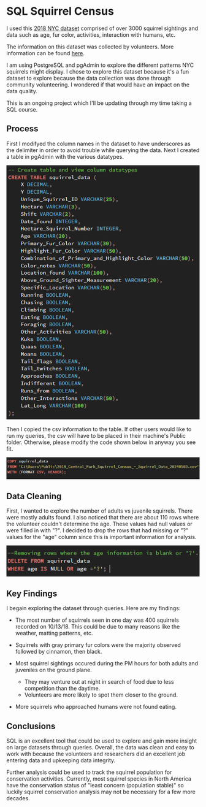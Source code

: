 # SQL Squirrel Census

I used this [2018 NYC dataset](https://data.cityofnewyork.us/Environment/2018-Central-Park-Squirrel-Census-Squirrel-Data/vfnx-vebw/about_data) comprised of over 3000 squirrel sightings and data such as age, fur color, activities, interaction with humans, etc.

The information on this dataset was collected by volunteers. More information can be found [here](https://www.thesquirrelcensus.com/).

I am using PostgreSQL and pgAdmin to explore the different patterns NYC squirrels might display. I chose to explore this dataset because it's a fun dataset to explore because the data collection was done through community volunteering. I wondered if that would have an impact on the data quality. 

This is an ongoing project which I'll be updating through my time taking a SQL course. 

## Process

First I modifyed the column names in the dataset to have underscores as the delimiter in order to avoid trouble while querying the data. Next I created a table in pgAdmin with the various datatypes.

![table](Images/table.PNG)

Then I copied the csv information to the table. If other users would like to run my queries, the csv will have to be placed in their machine's Public folder. Otherwise, please modify the code shown below in anyway you see fit.

![public](Images/public.PNG)

## Data Cleaning

First, I wanted to explore the number of adults vs juvenile squirrels. There were mostly adults found. I also noticed that there are about 110 rows where the volunteer couldn't determine the age. These values had null values or were filled in with "?". I decided to drop the rows that had missing or "?" values for the "age" column since this is important information for analysis. 

![delete](Images/delete.PNG)

## Key Findings

I begain exploring the dataset through queries. Here are my findings:

* The most number of squirrels seen in one day was 400 squirrels recorded on 10/13/18. This could be due to many reasons like the weather, matting patterns, etc.

* Squirrels with gray primary fur colors were the majority observed followed by cinnamon, then black. 

* Most squirrel sightings occured during the PM hours for both adults and juveniles on the ground plane. 
    * They may venture out at night in search of food due to less competition than the daytime. 
    * Volunteers are more likely to spot them closer to the ground.

* More squirrels who approached humans were not found eating. 

## Conclusions

SQL is an excellent tool that could be used to explore and gain more insight on large datasets through queries. Overall, the data was clean and easy to work with because the volunteers and researchers did an excellent job entering data and upkeeping data integrity. 

Further analysis could be used to track the squirrel population for conservation activities. Currently, most squirrel species in North America have the conservation status of "least concern (population stable)" so luckily squirrel conservation analysis may not be necessary for a few more decades.
